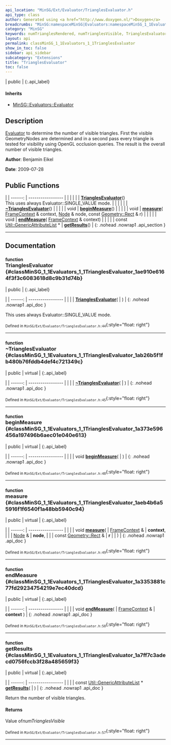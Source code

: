 ```yaml
---
api_location: "MinSG/Ext/Evaluator/TrianglesEvaluator.h"
api_type: class
author: Generated using <a href="http://www.doxygen.nl/">Doxygen</a>
breadcrumbs: "MinSG:namespaceMinSG|Evaluators:namespaceMinSG_1_1Evaluators"
category: "MinSG"
keywords: numTrianglesRendered, numTrianglesVisible, TrianglesEvaluator, ~TrianglesEvaluator, beginMeasure, measure, endMeasure, getResults, getNumTrianglesVisible
layout: api
permalink: classMinSG_1_1Evaluators_1_1TrianglesEvaluator
show_in_toc: false
sidebar: api_sidebar
subcategory: "Extensions"
title: "TrianglesEvaluator"
toc: false
---
```


| public |
{:.api_label}

#### Inherits

* [MinSG::Evaluators::Evaluator](classMinSG_1_1Evaluators_1_1Evaluator)


## Description



 [Evaluator](classMinSG_1_1Evaluators_1_1Evaluator) to determine the number of visible triangles. First the visible GeometryNodes are determined and in a second pass every triangle is tested for visibility using OpenGL occlusion queries. The result is the overall number of visible triangles.



**Author**: Benjamin Eikel



**Date**: 2009-07-28





## Public Functions

|
| ------: | ----------------- |
|  | |
|  | **[TrianglesEvaluator](#classMinSG_1_1Evaluators_1_1TrianglesEvaluator_1ae910e6164f3f3c6083618d8c9b31d74b)**() <br/> This uses always Evaluator::SINGLE_VALUE mode. |
|  | |
|  | **[~TrianglesEvaluator](#classMinSG_1_1Evaluators_1_1TrianglesEvaluator_1ab26b5f1fb480b76fddb4def4c721349c)**() |
|  | |
| void | **[beginMeasure](#classMinSG_1_1Evaluators_1_1TrianglesEvaluator_1a373e596456a197496b6aec01e040e613)**() |
|  | |
| void | **[measure](#classMinSG_1_1Evaluators_1_1TrianglesEvaluator_1aeb4b6a55916f1f6540f1a48bb5940c94)**( [FrameContext](classMinSG_1_1FrameContext) & context,  [Node](classMinSG_1_1Node) & node, const [Geometry::Rect](namespaceGeometry#namespaceGeometry_1acedeea2f6bddd99f077df6f73901a875) & r) |
|  | |
| void | **[endMeasure](#classMinSG_1_1Evaluators_1_1TrianglesEvaluator_1a3353881c77fd29234754219e7ec40dcd)**( [FrameContext](classMinSG_1_1FrameContext) & context) |
|  | |
| const [Util::GenericAttributeList](classUtil_1_1GenericAttributeList) * | **[getResults](#classMinSG_1_1Evaluators_1_1TrianglesEvaluator_1a7ff7c3adecd0756fccb3f28a485659f3)**() |
{: .nohead .nowrap1 .api_section }


-------------------------------------------------------------------

## Documentation

### <small>function</small><br/> TrianglesEvaluator {#classMinSG_1_1Evaluators_1_1TrianglesEvaluator_1ae910e6164f3f3c6083618d8c9b31d74b}

| public |
{:.api_label}

|
| ------: | ----------------- |
|  |
|  **[TrianglesEvaluator](#classMinSG_1_1Evaluators_1_1TrianglesEvaluator_1ae910e6164f3f3c6083618d8c9b31d74b)**( |  ) |
{: .nohead .nowrap1 .api_doc }

This uses always Evaluator::SINGLE_VALUE mode.





<sub>Defined in `MinSG/Ext/Evaluator/TrianglesEvaluator.h:44`</sub>{:style="float: right"}

-------------------------------------------------------------------

### <small>function</small><br/> ~TrianglesEvaluator {#classMinSG_1_1Evaluators_1_1TrianglesEvaluator_1ab26b5f1fb480b76fddb4def4c721349c}

| public | virtual |
{:.api_label}

|
| ------: | ----------------- |
|  |
|  **[~TrianglesEvaluator](#classMinSG_1_1Evaluators_1_1TrianglesEvaluator_1ab26b5f1fb480b76fddb4def4c721349c)**( |  ) |
{: .nohead .nowrap1 .api_doc }





<sub>Defined in `MinSG/Ext/Evaluator/TrianglesEvaluator.h:45`</sub>{:style="float: right"}

-------------------------------------------------------------------

### <small>function</small><br/> beginMeasure {#classMinSG_1_1Evaluators_1_1TrianglesEvaluator_1a373e596456a197496b6aec01e040e613}

| public | virtual |
{:.api_label}

|
| ------: | ----------------- |
|  |
| void **[beginMeasure](#classMinSG_1_1Evaluators_1_1TrianglesEvaluator_1a373e596456a197496b6aec01e040e613)**( |  ) |
{: .nohead .nowrap1 .api_doc }





<sub>Defined in `MinSG/Ext/Evaluator/TrianglesEvaluator.h:48`</sub>{:style="float: right"}

-------------------------------------------------------------------

### <small>function</small><br/> measure {#classMinSG_1_1Evaluators_1_1TrianglesEvaluator_1aeb4b6a55916f1f6540f1a48bb5940c94}

| public | virtual |
{:.api_label}

|
| ------: | ----------------- |
|  |
| void **[measure](#classMinSG_1_1Evaluators_1_1TrianglesEvaluator_1aeb4b6a55916f1f6540f1a48bb5940c94)**( |  [FrameContext](classMinSG_1_1FrameContext) & | **context**, |
| |  [Node](classMinSG_1_1Node) & | **node**, |
| | const [Geometry::Rect](namespaceGeometry#namespaceGeometry_1acedeea2f6bddd99f077df6f73901a875) & | **r** |
|   ) |
{: .nohead .nowrap1 .api_doc }





<sub>Defined in `MinSG/Ext/Evaluator/TrianglesEvaluator.h:49`</sub>{:style="float: right"}

-------------------------------------------------------------------

### <small>function</small><br/> endMeasure {#classMinSG_1_1Evaluators_1_1TrianglesEvaluator_1a3353881c77fd29234754219e7ec40dcd}

| public | virtual |
{:.api_label}

|
| ------: | ----------------- |
|  |
| void **[endMeasure](#classMinSG_1_1Evaluators_1_1TrianglesEvaluator_1a3353881c77fd29234754219e7ec40dcd)**( |  [FrameContext](classMinSG_1_1FrameContext) & | **context** ) |
{: .nohead .nowrap1 .api_doc }





<sub>Defined in `MinSG/Ext/Evaluator/TrianglesEvaluator.h:50`</sub>{:style="float: right"}

-------------------------------------------------------------------

### <small>function</small><br/> getResults {#classMinSG_1_1Evaluators_1_1TrianglesEvaluator_1a7ff7c3adecd0756fccb3f28a485659f3}

| public | virtual |
{:.api_label}

|
| ------: | ----------------- |
|  |
| const [Util::GenericAttributeList](classUtil_1_1GenericAttributeList) * **[getResults](#classMinSG_1_1Evaluators_1_1TrianglesEvaluator_1a7ff7c3adecd0756fccb3f28a485659f3)**( |  ) |
{: .nohead .nowrap1 .api_doc }



Return the number of visible triangles.


#### Returns
Value of*numTrianglesVisible*





<sub>Defined in `MinSG/Ext/Evaluator/TrianglesEvaluator.h:57`</sub>{:style="float: right"}

-------------------------------------------------------------------

